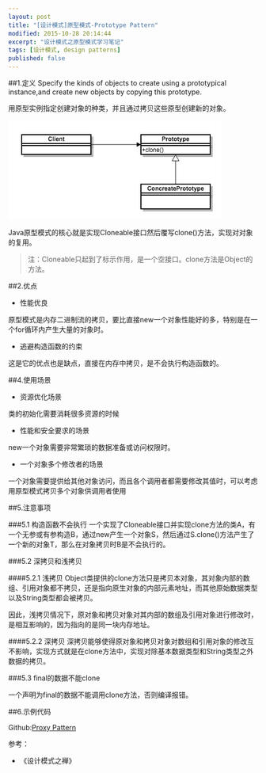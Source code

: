 ```yaml
---
layout: post
title: "[设计模式]原型模式-Prototype Pattern"
modified: 2015-10-28 20:14:44
excerpt: "设计模式之原型模式学习笔记"
tags: [设计模式, design patterns]
published: false
---
```


##1.定义
Specify the kinds of objects to create using a prototypical instance,and create new objects by copying this prototype.

用原型实例指定创建对象的种类，并且通过拷贝这些原型创建新的对象。

![通用类图](https://raw.githubusercontent.com/chiemy/JavaDesignPatterns/master/PrototypePattern/prototype01.png)

Java原型模式的核心就是实现Cloneable接口然后覆写clone()方法，实现对对象的复用。

> 注：Cloneable只起到了标示作用，是一个空接口。clone方法是Object的方法。

##2.优点

- 性能优良

原型模式是内存二进制流的拷贝，要比直接new一个对象性能好的多，特别是在一个for循环内产生大量的对象时。

- 逃避构造函数的约束

这是它的优点也是缺点，直接在内存中拷贝，是不会执行构造函数的。

##4.使用场景

- 资源优化场景

类的初始化需要消耗很多资源的时候

- 性能和安全要求的场景

new一个对象需要非常繁琐的数据准备或访问权限时。

- 一个对象多个修改者的场景

一个对象需要提供给其他对象访问，而且各个调用者都需要修改其值时，可以考虑用原型模式拷贝多个对象供调用者使用

##5.注意事项

###5.1 构造函数不会执行
一个实现了Cloneable接口并实现clone方法的类A，有一个无参或有参构造B，通过new产生一个对象S，然后通过S.clone()方法产生了一个新的对象T，那么在对象拷贝时B是不会执行的。

###5.2 深拷贝和浅拷贝

####5.2.1 浅拷贝
Object类提供的clone方法只是拷贝本对象，其对象内部的数组、引用对象都不拷贝，还是指向原生对象的内部元素地址，而其他原始数据类型以及String类型都会被拷贝。

因此，浅拷贝情况下，原对象和拷贝对象对其内部的数组及引用对象进行修改时，是相互影响的，因为指向的是同一块内存地址。

####5.2.2 深拷贝
深拷贝能够使得原对象和拷贝对象对数组和引用对象的修改互不影响，实现方式就是在clone方法中，实现对除基本数据类型和String类型之外数据的拷贝。

###5.3 final的数据不能clone

一个声明为final的数据不能调用clone方法，否则编译报错。

##6.示例代码

Github:[Proxy Pattern]()

参考：

- 《设计模式之禅》
